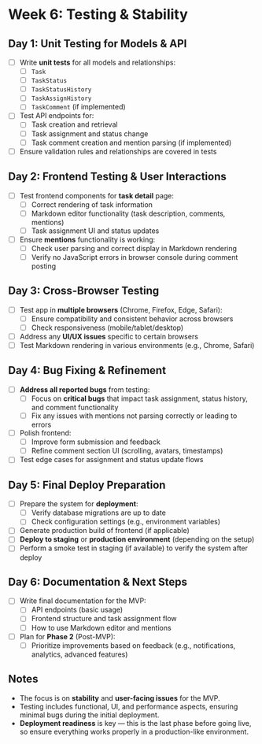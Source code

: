 # Week 6: Testing & Stability

## Day 1: Unit Testing for Models & API

- [ ] Write **unit tests** for all models and relationships:
  - [ ] `Task`
  - [ ] `TaskStatus`
  - [ ] `TaskStatusHistory`
  - [ ] `TaskAssignHistory`
  - [ ] `TaskComment` (if implemented)
- [ ] Test API endpoints for:
  - [ ] Task creation and retrieval
  - [ ] Task assignment and status change
  - [ ] Task comment creation and mention parsing (if implemented)
- [ ] Ensure validation rules and relationships are covered in tests

## Day 2: Frontend Testing & User Interactions

- [ ] Test frontend components for **task detail** page:
  - [ ] Correct rendering of task information
  - [ ] Markdown editor functionality (task description, comments, mentions)
  - [ ] Task assignment UI and status updates
- [ ] Ensure **mentions** functionality is working:
  - [ ] Check user parsing and correct display in Markdown rendering
  - [ ] Verify no JavaScript errors in browser console during comment posting

## Day 3: Cross-Browser Testing

- [ ] Test app in **multiple browsers** (Chrome, Firefox, Edge, Safari):
  - [ ] Ensure compatibility and consistent behavior across browsers
  - [ ] Check responsiveness (mobile/tablet/desktop)
- [ ] Address any **UI/UX issues** specific to certain browsers
- [ ] Test Markdown rendering in various environments (e.g., Chrome, Safari)

## Day 4: Bug Fixing & Refinement

- [ ] **Address all reported bugs** from testing:
  - [ ] Focus on **critical bugs** that impact task assignment, status history, and comment functionality
  - [ ] Fix any issues with mentions not parsing correctly or leading to errors
- [ ] Polish frontend:
  - [ ] Improve form submission and feedback
  - [ ] Refine comment section UI (scrolling, avatars, timestamps)
- [ ] Test edge cases for assignment and status update flows

## Day 5: Final Deploy Preparation

- [ ] Prepare the system for **deployment**:
  - [ ] Verify database migrations are up to date
  - [ ] Check configuration settings (e.g., environment variables)
- [ ] Generate production build of frontend (if applicable)
- [ ] **Deploy to staging** or **production environment** (depending on the setup)
- [ ] Perform a smoke test in staging (if available) to verify the system after deploy

## Day 6: Documentation & Next Steps

- [ ] Write final documentation for the MVP:
  - [ ] API endpoints (basic usage)
  - [ ] Frontend structure and task assignment flow
  - [ ] How to use Markdown editor and mentions
- [ ] Plan for **Phase 2** (Post-MVP):
  - [ ] Prioritize improvements based on feedback (e.g., notifications, analytics, advanced features)

## Notes

- The focus is on **stability** and **user-facing issues** for the MVP.
- Testing includes functional, UI, and performance aspects, ensuring minimal bugs during the initial deployment.
- **Deployment readiness** is key — this is the last phase before going live, so ensure everything works properly in a production-like environment.
